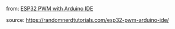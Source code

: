 from: [ESP32 PWM with Arduino IDE](https://youtu.be/IhpYQ0DOL-E)

source: https://randomnerdtutorials.com/esp32-pwm-arduino-ide/